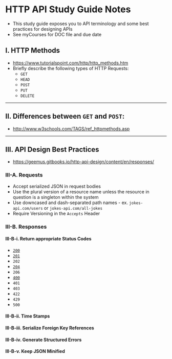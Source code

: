 # HTTP API Study Guide Notes

- This study guide exposes you to API terminology and some best practices for designing APIs
- See myCourses for DOC file and due date


## I. HTTP Methods

- https://www.tutorialspoint.com/http/http_methods.htm 
- Briefly describe the following types of HTTP Requests:
  - `GET`
  - `HEAD`
  - `POST`
  - `PUT`
  - `DELETE`

<hr>

## II. Differences between `GET` and `POST`:

- http://www.w3schools.com/TAGS/ref_httpmethods.asp 

<hr>

## III. API Design Best Practices

- https://geemus.gitbooks.io/http-api-design/content/en/responses/ 

### III-A. Requests
- Accept serialized JSON in request bodies
- Use the plural version of a resource name unless the resource in question is a singleton within the system
- Use downcased and dash-separated path names - ex. `jokes-api.com/users` or  `jokes-api.com/all-jokes`
- Require Versioning in the `Accepts` Header


### III-B. Responses

#### III-B-i. Return appropriate Status Codes

- [`200`](https://developer.mozilla.org/en-US/docs/Web/HTTP/Status/200)
- [`201`](https://developer.mozilla.org/en-US/docs/Web/HTTP/Status/201)
- `202`
- [`204`](https://developer.mozilla.org/en-US/docs/Web/HTTP/Status/204)
- `206`
- [`400`](https://developer.mozilla.org/en-US/docs/Web/HTTP/Status/400)
- `401`
- `403`
- `422`
- `429`
- `500`

#### III-B-ii. Time Stamps


#### III-B-iii. Serialize Foreign Key References


#### III-B-iv. Generate Structured Errors


#### III-B-v. Keep JSON Minified
